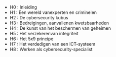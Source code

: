 - H0 : Inleiding
- H1 : Een wereld vanexperten en criminelen
- H2 : De cybersecurity kubus
- H3 : Bedreigingen, aanvallenen kwetsbaarheden
- H4 : De kunst van het beschermen van geheimen
- H5 : Het verzekerenvan integriteit
- H6 : Het 5x9 principe
- H7 : Het verdedigen van een ICT-systeem
- H8 : Werken als cybersecurity-specialist

